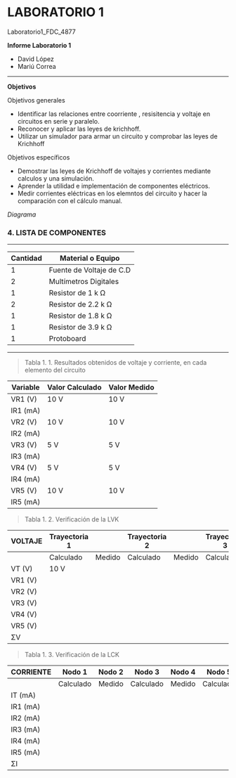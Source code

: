 # LABORATORIO 1
Laboratorio1_FDC_4877

**Informe Laboratorio 1**

- David López
- Mariú Correa

------------

**Objetivos** 

Objetivos generales   
- Identificar las relaciones entre coorriente , resisitencia y voltaje en circuitos en serie y paralelo.
- Reconocer y aplicar las leyes de krichhoff.
- Utilizar un simulador para armar un circuito y comprobar las leyes de Krichhoff  

Objetivos específicos
- Demostrar las leyes de Krichhoff de voltajes y corrientes mediante calculos y una simulación.
- Aprender la utilidad e implementación de componentes eléctricos.
- Medir corrientes eléctricas en los elemntos del circuito y hacer la comparación con el cálculo manual.

*Diagrama*  



### 4.  LISTA DE COMPONENTES
------------
| **Cantidad**  |  **Material o Equipo** |
| ------------ | ------------ |
| 1  | Fuente de Voltaje de C.D  |
|  2 | Multímetros Digitales  |
|  1 | Resistor de 1 k Ω  |
|  2 | Resistor de 2.2 k Ω  |
|  1 | Resistor de 1.8 k Ω  |
|  1 | Resistor de 3.9 k Ω  |
|  1 | Protoboard  |
------------


>Tabla 1. 1. Resultados obtenidos de voltaje y corriente, en cada elemento del circuito 


| **Variable**  | **Valor Calculado**  | **Valor Medido**  |
| ------------ | ------------ | ------------ |
| VR1 (V) |  10 V | 10 V  |
| IR1 (mA)  | |   |
| VR2 (V) | 10 V  | 10 V |
| IR2 (mA) | |   |
| VR3 (V) | 5 V | 5 V |
| IR3 (mA) | |   |
| VR4 (V) | 5 V  | 5 V  |
| IR4 (mA) | |   |
| VR5 (V) | 10 V  | 10 V |
| IR5 (mA) |   |   |


> Tabla 1. 2.  Verificación de la LVK 


| **VOLTAJE**  | Trayectoria 1 |  | Trayectoria 2  | | Trayectoria 3 | |
| ------------ | ------------ | ------------ |------------ | ------------ |------------ | ------------ |
|              |Calculado | Medido | Calculado  | Medido | Calculado  | Medido  |
| VT (V)  |        10 V          |              |                   |               |                   |               |
| VR1 (V) |                  |              |                   |               |                   |               |
| VR2 (V) |                  |              |                   |               |                   |               |
| VR3 (V) |                  |              |                   |               |                   |               |
| VR4 (V) |                  |              |                   |               |                   |               | 
| VR5 (V) |                  |              |                   |               |                   |               |
|  ΣV        |                  |              |                   |               |                   |           f   |

> Tabla 1. 3.  Verificación de la LCK

|  **CORRIENTE** |  Nodo 1 | Nodo 2  | Nodo 3  | Nodo 4   | Nodo 5  | | | | | | 
| ------------ | ------------ | ------------ | ------------ | ------------ | ------------ | ------------ | ------------ | ------------ | ------------ | ------------ |
|                  | Calculado  | Medido  | Calculado  | Medido  | Calculado  | Medido  | Calculado  | Medido  | Calculado  | Medido  |
| IT (mA)    |   |   |   |   |   |   |   |   |   |   |
| IR1 (mA)   |   |   |   |   |   |   |   |   |   |   |
| IR2 (mA)   |   |   |   |   |   |   |   |   |   |   |
| IR3 (mA)   |   |   |   |   |   |   |   |   |   |   |
| IR4 (mA)   |   |   |   |   |   |   |   |   |   |   |
| IR5 (mA)   |   |   |   |   |   |   |   |   |   |   |
| ΣI         |   |   |   |   |   |   |   |   |   | f  |

